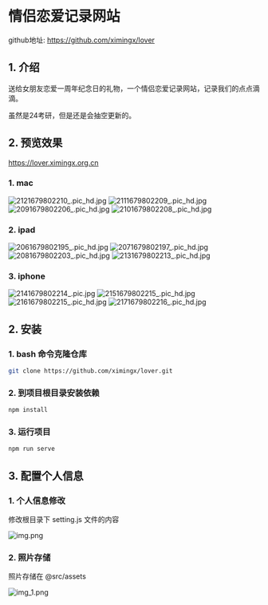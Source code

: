 # 情侣恋爱记录网站

github地址: https://github.com/ximingx/lover

## 1. 介绍

送给女朋友恋爱一周年纪念日的礼物，一个情侣恋爱记录网站，记录我们的点点滴滴。

虽然是24考研，但是还是会抽空更新的。

## 2. 预览效果

https://lover.ximingx.org.cn

### 1. mac


![2121679802210_.pic_hd.jpg](md_assets%2F2121679802210_.pic_hd.jpg)
![2111679802209_.pic_hd.jpg](md_assets%2F2111679802209_.pic_hd.jpg)
![2091679802206_.pic_hd.jpg](md_assets%2F2091679802206_.pic_hd.jpg)
![2101679802208_.pic_hd.jpg](md_assets%2F2101679802208_.pic_hd.jpg)

### 2. ipad

![2061679802195_.pic_hd.jpg](md_assets%2F2061679802195_.pic_hd.jpg)
![2071679802197_.pic_hd.jpg](md_assets%2F2071679802197_.pic_hd.jpg)
![2081679802203_.pic_hd.jpg](md_assets%2F2081679802203_.pic_hd.jpg)
![2131679802213_.pic_hd.jpg](md_assets%2F2131679802213_.pic_hd.jpg)

### 3. iphone

![2141679802214_.pic.jpg](md_assets%2F2141679802214_.pic.jpg)
![2151679802215_.pic_hd.jpg](md_assets%2F2151679802215_.pic_hd.jpg)
![2161679802215_.pic_hd.jpg](md_assets%2F2161679802215_.pic_hd.jpg)
![2171679802216_.pic_hd.jpg](md_assets%2F2171679802216_.pic_hd.jpg)

## 2. 安装

### 1. bash 命令克隆仓库


```bash
git clone https://github.com/ximingx/lover.git
```

### 2. 到项目根目录安装依赖

```bash
npm install
```

### 3. 运行项目

```bash
npm run serve
```

## 3. 配置个人信息

### 1. 个人信息修改

修改根目录下 setting.js 文件的内容

![img.png](./md_assets/img.png)

### 2. 照片存储

照片存储在 @src/assets

![img_1.png](./md_assets/img_1.png)
